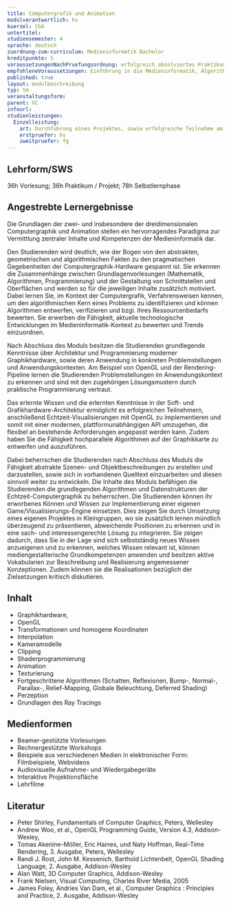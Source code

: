```yaml
---
title: Computergrafik und Animation
modulverantwortlich: hs
kuerzel: CGA
untertitel:
studiensemester: 4
sprache: deutsch
zuordnung-zum-curriculum: Medieninformatik Bachelor
kreditpunkte: 5
voraussetzungenNachPruefungsordnung: erfolgreich absolviertes Praktikum
empfohleneVoraussetzungen: Einführung in die Medieninformatik, Algorithmen und Programmierung, Paradigmen der Programmierung, Mensch-Computer Interaktion, Screendesign, Audiovisuelles Medienprojekt
published: true
layout: modulbeschreibung
typ: tm
veranstaltungsform: 
parent: VC
infourl: 
studienleistungen:
  Einzelleistung:
    art: Durchführung eines Projektes, sowie erfolgreiche Teilnahme am Praktikum als Prüfungsvorleistung
    erstpruefer: hs
    zweitpruefer: fg
---
```


## Lehrform/SWS
36h Vorlesung; 36h Praktikum / Projekt; 78h Selbstlernphase

## Angestrebte Lernergebnisse
Die Grundlagen der zwei- und insbesondere der dreidimensionalen Computergraphik und Animation stellen ein hervorragendes Paradigma zur Vermittlung zentraler Inhalte und Kompetenzen der Medieninformatik dar.

Den Studierenden wird deutlich, wie der Bogen von den abstrakten, geometrischen und algorithmischen Fakten zu den pragmatischen Gegebenheiten der Computergraphik-Hardware gespannt ist. 
Sie erkennen die Zusammenhänge zwischen Grundlagenvorlesungen (Mathematik, Algorithmen, Programmierung) und der Gestaltung von Schnittstellen und Oberflächen und werden so für die jeweiligen Inhalte zusätzlich motiviert. 
Dabei lernen Sie, im Kontext der Computergrafik, Verfahrensweisen kennen, um den algorithmischen Kern eines Problems zu identifizieren und können Algorithmen entwerfen, verifizieren und bzgl. ihres Ressourcenbedarfs bewerten.
Sie erwerben die Fähigkeit, aktuelle technologische Entwicklungen im Medieninformatik-Kontext zu bewerten und Trends einzuordnen. 

Nach Abschluss des Moduls besitzen die Studierenden grundlegende Kenntnisse über Architektur und Programmierung moderner Graphikhardware, sowie deren Anwendung in konkreten Problemstellungen und Anwendungskontexten. 
Am Beispiel von OpenGL und der Rendering-Pipeline lernen die Studierenden Problemstellungen im Anwendungskontext zu erkennen und sind mit den zugehörigen Lösungsmustern durch praktische Programmierung vertraut.

Das erlernte Wissen und die erlernten Kenntnisse in der Soft- und Grafikhardware-Architektur ermöglicht es erfolgreichen Teilnehmern, anschließend Echtzeit-Visualisierungen mit OpenGL zu implementieren und somit mit einer modernen, plattformunabhängigen API umzugehen, die flexibel an bestehende Anforderungen angepasst werden kann. Zudem haben Sie die Fähigkeit hochparallele Algorithmen auf der Graphikkarte zu entwerfen und auszuführen. 

Dabei beherrschen die Studierenden nach Abschluss des Moduls die Fähigkeit abstrakte Szenen- und Objektbeschreibungen zu erstellen und darzustellen, sowie sich in vorhandenen Quelltext einzuarbeiten und diesen sinnvoll weiter zu entwickeln.
Die Inhalte des Moduls befähigen die Studierenden die grundlegenden Algorithmen und Datenstrukturen der Echtzeit-Computergraphik zu beherrschen. 
Die Studierenden können ihr erworbenes Können und Wissen zur Implementierung einer eigenen Game/Visualisierungs-Engine einsetzen. Dies zeigen Sie durch Umsetzung eines eigenen Projektes in Kleingruppen, wo sie zusätzlich lernen mündlich überzeugend zu präsentieren, abweichende Positionen zu erkennen und in eine sach- und interessengerechte Lösung zu integrieren. Sie zeigen dadurch, dass Sie in der Lage sind sich selbstständig neues Wissen anzueigenen und zu erkennen, welches Wissen relevant ist, können mediengestalterische Grundkompetenzen anwenden und besitzen aktive Vokabularien zur Beschreibung und Realisierung angemessener Konzeptionen. Zudem können sie die Realisationen bezüglich der Zielsetzungen kritisch diskutieren.

## Inhalt
- Graphikhardware, 
- OpenGL
- Transformationen und homogene Koordinaten 
- Interpolation
- Kameramodelle 
- Clipping 
- Shaderprogrammierung 
- Animation
- Texturierung
- Fortgeschrittene Algorithmen (Schatten, Reflexionen, Bump-, Normal-, Parallax-, Relief-Mapping, Globale Beleuchtung, Deferred Shading)
- Perzeption
- Grundlagen des Ray Tracings

## Medienformen
- Beamer-gestützte Vorlesungen
- Rechnergestützte Workshops
- Beispiele aus verschiedenen Medien in elektronischer Form: Filmbeispiele, Webvideos
- Audiovisuelle Aufnahme- und Wiedergabegeräte
- Interaktive Projektionsfläche
- Lehrfilme

## Literatur
- Peter Shirley, Fundamentals of Computer Graphics, Peters, Wellesley
- Andrew Woo, et al., OpenGL Programming Guide, Version 4.3, Addison-Wesley,
- Tomas Akenine-Möller, Eric Haines, und Naty Hoffman, Real-Time Rendering, 3. Ausgabe, Peters, Wellesley
- Randi J. Rost, John M. Kessenich, Barthold Lichtenbelt, OpenGL Shading Language, 2. Ausgabe, Addison-Wesley
- Alan Watt, 3D Computer Graphics, Addison-Wesley
- Frank Nielsen, Visual Computing, Charles River Media, 2005
- James Foley, Andries Van Dam, et al., Computer Graphics : Principles and Practice, 2. Ausgabe, Addison-Wesley

